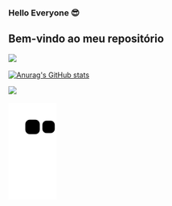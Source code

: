 ### Hello Everyone 😎
## Bem-vindo ao meu repositório

<div>
    <a href="https://www.linkedin.com/in/gustavo-coliveira/" target="_blank"><img src="https://img.shields.io/badge/-LinkedIn-%230077B5?style=for-the-badge&logo=linkedin&logoColor=white" target="_blank"></a>

[![Anurag's GitHub stats](https://github-readme-stats.vercel.app/api?username=gucam&theme=gotham&show_icons=true)](https://github.com/gucam/github-readme-stats)

<img height="180em" src="https://github-readme-stats.vercel.app/api/top-langs/?username=gucam&layout=compact&langs_count=7&theme=gotham"/>

 ![Snake animation](https://github.com/rafaballerini/rafaballerini/blob/output/github-contribution-grid-snake.svg)
 
